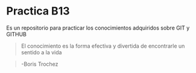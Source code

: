 # Practica B13
Es un repositorio para practicar los conocimientos adquiridos sobre GIT y GITHUB

>El conocimiento es la forma efectiva y divertida de encontrarle un sentido a la vida

> -Boris Trochez
